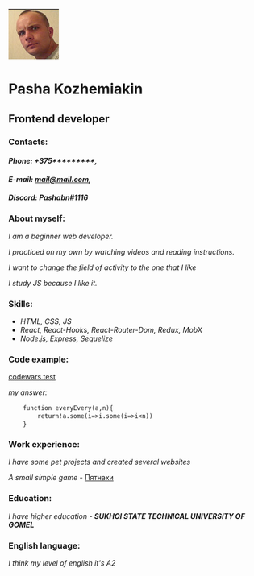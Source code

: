 ![myImage](./img/photo_m.jpg "my photo")
# **Pasha Kozhemiakin**
## Frontend developer
### Contacts:
#### _**Phone:** +375*********,_ 
#### _**E-mail:** mail@mail.com,_ 
#### _**Discord:** Pashabn#1116_
### About myself:

_I am a beginner web developer._

_I practiced on my own by watching videos and reading instructions._

_I want to change the field of activity to the one that I like_

_I study JS because I like it._
### Skills:
* _HTML, CSS, JS_
* _React, React-Hooks, React-Router-Dom, Redux, MobX_
* _Node.js, Express, Sequelize_

### Сode example:
       
[codewars test](https://www.codewars.com/kata/57cc9fd358a06b22a4000248/train/javascript "codewars test")

_my answer:_
```
    function everyEvery(a,n){
        return!a.some(i=>i.some(i=>i<n))
    }
```        
### Work experience:
_I have some pet projects and created several websites_

_A small simple game -_ [Пятнахи](https://ff.allbiz.by/ "в процессе изучения js решил сделать головоломку")

### Education:
_I have higher education - **SUKHOI STATE TECHNICAL UNIVERSITY OF GOMEL**_

### English language:
_I think my level of english it's A2_
